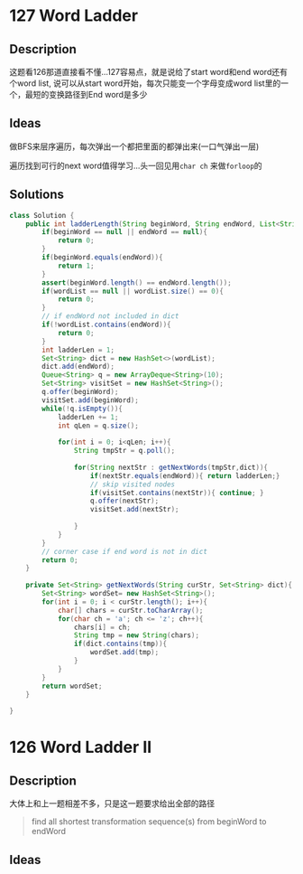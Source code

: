 # 127 Word Ladder

## Description

这题看126那道直接看不懂...127容易点，就是说给了start word和end word还有个word list, 说可以从start word开始，每次只能变一个字母变成word list里的一个，最短的变换路径到End word是多少

## Ideas

做BFS来层序遍历，每次弹出一个都把里面的都弹出来(一口气弹出一层)

遍历找到可行的next word值得学习...头一回见用`char ch` 来做`forloop`的

## Solutions

```java
class Solution {
    public int ladderLength(String beginWord, String endWord, List<String> wordList) {
        if(beginWord == null || endWord == null){
            return 0;
        }
        if(beginWord.equals(endWord)){
            return 1;
        }
        assert(beginWord.length() == endWord.length());
        if(wordList == null || wordList.size() == 0){
            return 0;
        }
        // if endWord not included in dict
        if(!wordList.contains(endWord)){
            return 0;
        }
        int ladderLen = 1;
        Set<String> dict = new HashSet<>(wordList);
        dict.add(endWord);
        Queue<String> q = new ArrayDeque<String>(10);
        Set<String> visitSet = new HashSet<String>();
        q.offer(beginWord);
        visitSet.add(beginWord);
        while(!q.isEmpty()){
            ladderLen += 1;
            int qLen = q.size();
            
            for(int i = 0; i<qLen; i++){
                String tmpStr = q.poll();
                
                for(String nextStr : getNextWords(tmpStr,dict)){
                    if(nextStr.equals(endWord)){ return ladderLen;}
                    // skip visited nodes
                    if(visitSet.contains(nextStr)){ continue; }
                    q.offer(nextStr);
                    visitSet.add(nextStr);
                    
                }
            }
        }
        // corner case if end word is not in dict
        return 0;
    }
    
    private Set<String> getNextWords(String curStr, Set<String> dict){
        Set<String> wordSet= new HashSet<String>();
        for(int i = 0; i < curStr.length(); i++){
            char[] chars = curStr.toCharArray();
            for(char ch = 'a'; ch <= 'z'; ch++){
                chars[i] = ch;
                String tmp = new String(chars);
                if(dict.contains(tmp)){
                    wordSet.add(tmp);
                }
            }
        }
        return wordSet;
    }
    
}
```


# 126 Word Ladder II

## Description

大体上和上一题相差不多，只是这一题要求给出全部的路径

>  find all shortest transformation sequence(s) from beginWord to endWord

## Ideas

